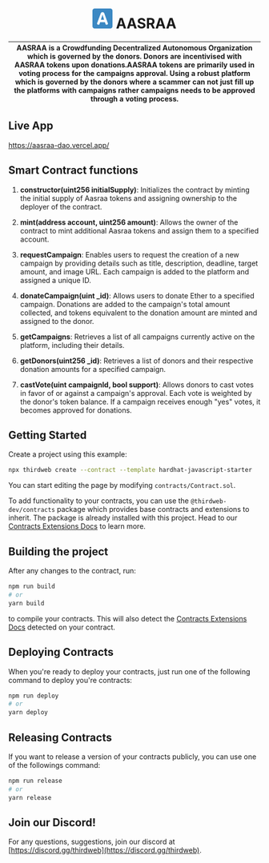 <p align="center">
    <h1 align="center">
      <picture>
        <img width="40" alt="Plurality icon." src="https://github.com/zain171m/AASRAA-DAO/blob/main/src/assets/aasraa.svg">
      </picture>
      AASRAA
    </h1>
</p>

| AASRAA is a Crowdfunding Decentralized Autonomous Organization which is governed by the donors. Donors are incentivised with AASRAA tokens upon donations.AASRAA tokens are primarily used in voting process for the campaigns approval. Using a robust platform which is governed by the donors where a scammer can not just fill up the platforms with campaigns rather campaigns needs to be approved through a voting process. |
| ------------------------------------------------------------------------------------------------------------------------------------------------------------------------------------------------------------------------------------------------------------------------------------------------------------------------------------------------------------ |


## Live App
https://aasraa-dao.vercel.app/

## Smart Contract functions

1. **constructor(uint256 initialSupply)**: Initializes the contract by minting the initial supply of Aasraa tokens and assigning ownership to the deployer of the contract.

2. **mint(address account, uint256 amount)**: Allows the owner of the contract to mint additional Aasraa tokens and assign them to a specified account.

3. **requestCampaign**: Enables users to request the creation of a new campaign by providing details such as title, description, deadline, target amount, and image URL. Each campaign is added to the platform and assigned a unique ID.

4. **donateCampaign(uint _id)**: Allows users to donate Ether to a specified campaign. Donations are added to the campaign's total amount collected, and tokens equivalent to the donation amount are minted and assigned to the donor.

5. **getCampaigns**: Retrieves a list of all campaigns currently active on the platform, including their details.

6. **getDonors(uint256 _id)**: Retrieves a list of donors and their respective donation amounts for a specified campaign.

7. **castVote(uint campaignId, bool support)**: Allows donors to cast votes in favor of or against a campaign's approval. Each vote is weighted by the donor's token balance. If a campaign receives enough "yes" votes, it becomes approved for donations.


## Getting Started

Create a project using this example:

```bash
npx thirdweb create --contract --template hardhat-javascript-starter
```

You can start editing the page by modifying `contracts/Contract.sol`.

To add functionality to your contracts, you can use the `@thirdweb-dev/contracts` package which provides base contracts and extensions to inherit. The package is already installed with this project. Head to our [Contracts Extensions Docs](https://portal.thirdweb.com/contractkit) to learn more.

## Building the project

After any changes to the contract, run:

```bash
npm run build
# or
yarn build
```

to compile your contracts. This will also detect the [Contracts Extensions Docs](https://portal.thirdweb.com/contractkit) detected on your contract.

## Deploying Contracts

When you're ready to deploy your contracts, just run one of the following command to deploy you're contracts:

```bash
npm run deploy
# or
yarn deploy
```

## Releasing Contracts

If you want to release a version of your contracts publicly, you can use one of the followings command:

```bash
npm run release
# or
yarn release
```

## Join our Discord!

For any questions, suggestions, join our discord at [https://discord.gg/thirdweb](https://discord.gg/thirdweb).
